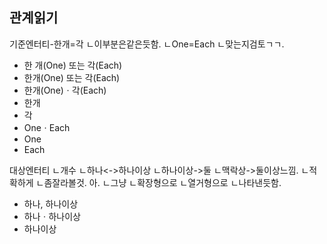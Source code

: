 ## 관계읽기
기준엔터티-한개=각
ㄴ이부분은같은듯함.
ㄴOne=Each
ㄴ맞는지검토ㄱㄱ.

- 한 개(One) 또는 각(Each)
- 한개(One) 또는 각(Each)
- 한개(One)ㆍ각(Each)
- 한개
- 각
- OneㆍEach
- One
- Each





대상엔터티
ㄴ개수
ㄴ하나<->하나이상
ㄴ하나이상->둘
ㄴ맥락상->둘이상느낌.
ㄴ적확하게
ㄴ좀잘라볼것.
아.
ㄴ그냥
ㄴ확장형으로
ㄴ열거형으로
ㄴ나타낸듯함.

- 하나, 하나이상
- 하나ㆍ하나이상
- 하나이상
